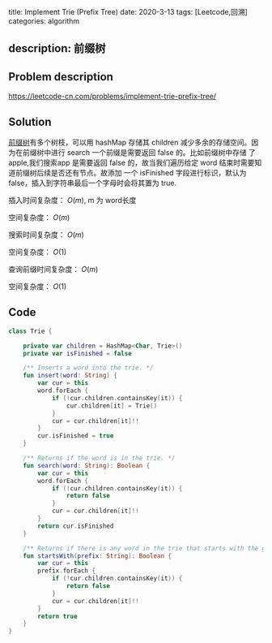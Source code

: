 title:    Implement Trie (Prefix Tree)
date: 2020-3-13
tags: [Leetcode,回溯]
categories: algorithm

description: 前缀树
---

## Problem description

https://leetcode-cn.com/problems/implement-trie-prefix-tree/

## Solution

[前缀树](https://zh.wikipedia.org/wiki/Trie)有多个树枝，可以用 hashMap 存储其 children 减少多余的存储空间。因为在前缀树中进行 search 一个前缀是需要返回 false 的。比如前缀树中存储 了 apple,我们搜索app 是需要返回 false 的，故当我们遍历给定 word 结束时需要知道前缀树后续是否还有节点。故添加 一个 isFinished 字段进行标识，默认为 false，插入到字符串最后一个字母时会将其置为 true.

插入时间复杂度： $O(m)$, m 为 word长度

空间复杂度： $O(m)$

搜索时间复杂度： $O(m)$

空间复杂度： $O(1)$

查询前缀时间复杂度： $O(m)$

空间复杂度： $O(1)$

## Code

```kotlin
class Trie {

    private var children = HashMap<Char, Trie>()
    private var isFinished = false

    /** Inserts a word into the trie. */
    fun insert(word: String) {
        var cur = this
        word.forEach {
            if (!cur.children.containsKey(it)) {
                cur.children[it] = Trie()
            }
            cur = cur.children[it]!!
        }
        cur.isFinished = true
    }

    /** Returns if the word is in the trie. */
    fun search(word: String): Boolean {
        var cur = this
        word.forEach {
            if (!cur.children.containsKey(it)) {
                return false
            }
            cur = cur.children[it]!!
        }
        return cur.isFinished
    }

    /** Returns if there is any word in the trie that starts with the given prefix. */
    fun startsWith(prefix: String): Boolean {
        var cur = this
        prefix.forEach {
            if (!cur.children.containsKey(it)) {
                return false
            }
            cur = cur.children[it]!!
        }
        return true
    }
}
```